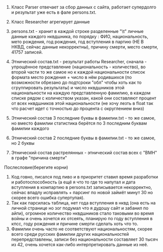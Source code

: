 1) Класс Parser отвечает за сбор данных с сайта, работает супердолго и результат уже есть в фале persons.txt.
2) Класс Researcher агрегирует данные 

1) persons.txt - хранит в каждой строке разделенные "\t" личные данные каждого нквдшника, по порядку : ФИО, национальность, мето рождения, год рождения, год вступления в партию (НЕ В НКВД, сейчас данные некорректны), причину смерти, место смерти, 41757 записей.
2) Этнический состав.txt - результат работы Researcher, сначала - упрощённое представление (национальность - количество), во второй части то же самое но к каждой национальности список формата место рождения + число в нём родившихся  (по возможности обрезано до подтсроки "обл" чтобы хоть как то сгруппировать результаты) и число нквдшников этой национальности на каждую представленную фамилию, в каждом списке рядом с количеством указан, какой они составляют процент от всех нквдшников этой национальности (не хочу лезть в float так что расчет идет с точностью до процента с округлением вниз)
3) Этнический состав 3 последние буквы в фамилии.txt - то же самое, но вместо фамилии статистика берётся по 3 последним буквам фамилии каждого
4) Этнический состав 2 последние буквы в фамилии.txt - то же самое, но 2 буквы
5) Этнический состав растрелянных - этнический состав всех с "ВМН" в графе "причина смерти"

Послесловие(берегите корни)
1) Код говно, писался под пиво и в приоритет ставил время разработки и работоспособность (а ещё я что то где то напутал и дата вступления в компартию в persons.txt записывается некорректно, сейчас впадлу исправлять + парсинг по новой займёт минут 30 но скорее всего ошибка супертупая).
2) Так как парсилась таблица, нет года вступления в нквд (она есть на личной странице но зог подумал что я дудошу сайт и забанил по айпи), огромное количество нквдшников стало таковыми во время войны и очень хочется их отсеять, планирую по году вступления в кпсс, году рождения и причине смерти сделать хоть что то.
3) Фамилии очень часто не соответствуют национальностям, скорее всего среди русских фамилии других национальностей перепредставлены, записи без национальности составляет 30 тысяч из 42, очень хочется как-либо интерпретировать данные из неё.

